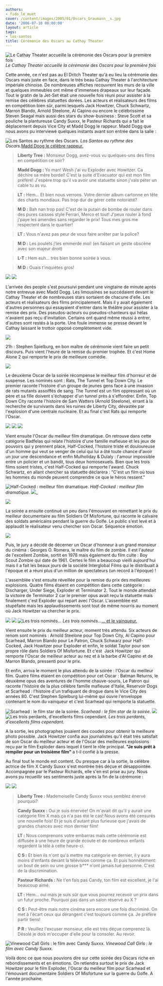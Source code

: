 ```yaml
---
authors:
- fido_le_muet
cover: /content/images/2005/01/Oscars_Graumann__s.jpg
date: '2006-07-10 00:00:00'
layout: article
tags:
- los-santos
title: Cérémonie des Oscars au Cathay Theater
---
```



![Le Cathay Theater accueille la cérémonie des Oscars pour la première fois](/content/images/2005/01/Oscars_Graumann__s.jpg)
_Le Cathay Theater accueille la cérémonie des Oscars pour la première fois_

Cette année, ce n'est pas au El Dritch Theater qu'à eu lieu la cérémonie des Oscars mais juste en face, dans le très beau Cathay Theater à l'architecture impériale chinoise. De nombreuses affiches recouvrent les murs de la ville et quelques immeubles ont même d'immenses&nbsp;drapeaux sur leur façade. Tout le gratin de la Jet-Set était une nouvelle fois réuni pour assister à la remise des célèbres statuettes dorées. Les acteurs et réalisateurs des films en compétition bien sûr, parmi lesquels Jack Howitzer, Chuck Schwartz, Marron Blando, Arnold Steelone, Al Capino&nbsp;ou encore le célébrissime Steven Seagal mais aussi des stars du show-business&nbsp;: Steve Scott et sa pouliche&nbsp;la plantureuse Candy Suxxx, le Pasteur Richards qui a fait le déplacement depuis Vice City et Madd Dogg le rappeur. Madd Dogg que nous avons pu interviewé quelques instants avant son entrée dans la salle :

![Los Santos au rythme des Oscars.](/content/images/2005/01/Oscars_Affiche_Building.jpg)
_Los Santos au rythme des Oscars._[Madd Doog le célèbre rappeur.](/content/images/2005/01/Oscars_Madd_Dogg.jpg)

> **Liberty Tree :** Monsieur Dogg, avez-vous vu quelques-uns des films en compétition ce soir?

> **Madd Dogg :** Yo man! Wesh j'ai vu Exploder avec Howitzer. Ca déchire sa mère bordel! C'est la suite d'Evacuator qui est mon film préféré! J'espère trop qu'il va avoir une statuette sinon j'vais péter un cable tu as vu.

> **LT :** Hem... Et bien nous verrons. Votre dernier album cartonne en tête des charts mondiaux. Pas trop dur de gérer cette notoriété?

> **M D :** Bah nan trop pas! C'est de la putain de bombe de rouler dans des pures caisses style Ferrari, Merco et tout! J'peux rouler à fond j'paye les amendes sans regarder le prix! Tous mes gros me respectent dans le quartier!

> **LT :** Vous n'avez pas peur de vous faire arrêter par la police?

> **M D :** Les poulets j'les emmerde moi! (en faisant un geste obscène avec son majeur droit)

> **L-T :** Hem euh... très bien bonne soirée à vous.

> **M D :** Ouais t'inquiètes gros!

![](/content/images/2005/01/Oscars_Limo_1.jpg)
![](/content/images/2005/01/Oscars_Limo_2.jpg)

L'arrivée des people s'est poursuivi pendant une vingtaine de minute après notre entrevue avec Madd Dogg. Les limousines se succédaient devant le Cathay Theater et de nombreuses stars sortaient de chacune d'elle. Les acteurs et réalisateurs des films principalement. Mais il y avait également d'autres personnes qui essayaient d'entrer dans le théâtre pour assister à la remise des prix. Des pseudos-acteurs ou pseudos-chanteurs qui hélas n'avaient pas reçu d'invitation. Certains ont quand même réussi à entrer, d'autres sont restés à la porte. Une foule immense se presse devant le Cathay laissant le trottoir opposé complètement vide.

![](/content/images/2005/01/Oscars_Walk_Of_Fame.jpg)

21h : Stephen Spielburg, en bon maître de cérémonie vient faire un petit discours. Puis vient l'heure de la remise du premier trophée. Et c'est Home Alone 2 qui remporte le prix de meilleure comédie.

![](/content/images/2005/01/Oscars_Home_Alone.jpg)

Le deuxième Oscar de la soirée récompense le meilleur film d'horreur et de suspense. Les nominés sont : Rats, The Tunnel et Top Down City. Le premier raconte l'histoire d'un groupe de jeunes gens face à une invasion de rats mutants assoiffés de sang. The Tunnel est un film oppressant où un père et sa fille doivent s'échapper d'un tunnel près à s'effondrer. Enfin, Top Down City raconte l'histoire de Sam Watters (Arnold Steelone), errant à la recherche de survivants dans les ruines de Liberty City, dévastée par l'explosion d'une centrale nucléaire. Et au final c'est Rats qui remporte l'Oscar.

![](/content/images/2005/01/Oscars_Rats.jpg)
![](/content/images/2005/01/Oscars_The_Tunnel.jpg)
![](/content/images/2005/01/Oscars_Top_Down_City.jpg)

Vient ensuite l'Oscar du meilleur film dramatique. On retrouve dans cette catégorie Badfelas qui relate l'histoire d'une famille mafieuse et les jeux de pouvoirs qui y prennent place, Half-Cocked, l'histoire triste et douloureuse d'un homme qui veut se venger de celui qui lui a ôté toute chance d'avoir un jour une descendance et enfin Mulholiday & Dulaly : l'amour impossible entre un policier et un bandit, tous deux homosexuels. Bien que les trois films soient tristes, c'est Half-Cocked qui remporte l'award. Chuck Schwartz, en allant chercher sa statuette déclarera : "C'est un film où tous les hommes du monde peuvent comprendre ce que le héros ressent."

![Half-Cocked : meilleur film dramatique.](/content/images/2005/01/Oscars_Half-Cocked.jpg)
_Half-Cocked : meilleur film dramatique._[](/content/images/2005/01/Oscars_Mulholiday___Dulaly.jpg)
![](/content/images/2005/01/Oscars_Badfelas.jpg)\_

![](/content/images/2005/01/Oscars_Soldier_Of_Misfortune.jpg)

La soirée a ensuite continué un peu dans l'émouvant en remettant le prix du meilleur documentaire au film Soldiers Of Misfortune, qui raconte le calvaire des soldats américains pendant la guerre du Golfe. Le public s'est levé et à applaudit le réalisateur venu chercher son Oscar. Séquence émotion.

![](/content/images/2005/01/Oscars_Boy_Scout_Zombie.jpg)

Puis, le jury a décidé de décerner un Oscar d'honneur à un grand monsieur du cinéma : Georges O. Romera, le maître du film de zombie. Il est l'auteur de l'excellent Zombie, sortit en 1978 mais également du film culte : Boy Scout Zombie qui date de 1961. Certes le film a beaucoup vieilli aujourd'hui mais il a fait les beaux jours de la société Interglobal Films qui le distribuait à l'époque et a réuni plus d'un million de spectateurs (un record à l'époque) !

L'assemblée s'est ensuite réveillée pour la remise du prix des meilleures explosions. Quatre films étaient en compétition dans cette catégorie : Discharger, Under Siege, Exploder et Terminator 2. Tout le monde attendait la victoire de Terminator 2 car le premier opus avait reçu la statuette&nbsp;mais finalement c'est Exploder qui repart avec l'Oscar. L'assemblée est stupéfaite&nbsp;mais les applaudissements sont tout de même nourris au moment où Jack Howitzer va chercher le prix.

![](/content/images/2005/01/Oscars_Terminator_2.jpg)
![](/content/images/2005/01/Oscars_Discharger.jpg)
![Les trois nominés...](/content/images/2005/01/Oscars_Affiche_Building.jpg)
_Les trois nominés..._[... et le vainqueur.](/content/images/2005/01/Oscars_Exploder.jpg)

Vient ensuite le prix du meilleur acteur, moment très attendu. Six acteurs de renom sont nominés : Arnold Steelone pour Top Down City, Al Capino pour Scarhead, Marron Blando pour Le Patron, Chuck Schwarz pour Half-Cocked, Jack Howitzer pour Exploder et enfin, le soldat Taylor pour son propre rôle dans Soldiers Of Misfortune. Et c'est&nbsp; Jack Howitzer qui remporte l'Oscar de meilleur acteur au nez et à la barbe d'Al Capino et de Marron Blando, pressenti pour le prix.

Et enfin, arriva le moment le plus attendu de la soirée : l'Oscar du meilleur film. Quatre films étaient en compétition pour cet Oscar : Batman Returns, le deuxième opus des aventures de l'homme chauve-souris, Le Patron qui raconte l'histoire de la plus célèbre&nbsp;famille mafieuse d'Italie, Reservoir Dogs et Scarhead : l'histoire d'un trafiquant de drogue dans le Vice City des années 80. C'est Stephen Spielburg lui-même qui ouvre l'enveloppe contenant le nom du vainqueur et c'est Scarhead qui remporte la statuette.

![Scarhead : le film star de la soirée.](/content/images/2005/01/scarhead.jpg)
_Scarhead : le film star de la soirée._[](/content/images/2005/01/Oscars_Batman.jpg)
![](/content/images/2005/01/Oscars_Le_Patron.jpg)
![Les trois perdants, d'excellents films cependant.](/content/images/2005/01/Oscars_Reservoir_Dogs.jpg)
_Les trois perdants, d'excellents films cependant._

A la sortie, les photographes jouaient des coudes pour obtenir la meilleure photo possible. Jack Howitzer confia aux journalistes qu'il était très satisfait de son Oscar du meilleur acteur et de l'Oscar des meilleures explosions reçu par le film Exploder dans lequel il tient le rôle principal. **"Je suis prêt à rempiler pour un troisième film"** a t-il confié à la presse.

Au final tout le monde est content. Ou presque car à la sortie, la célèbre actrice de film X Candy Suxxx s'est montrée très déçue et désappointée. Accompagnée par le Pasteur Richards, elle s'en est prise au jury. Nous avons pu recueillir ses sentiments juste après la fin de la cérémonie :

![](/content/images/2005/01/Oscars_Candy_Suxxx.jpg)
![](/content/images/2005/01/Oscars_Pastor_Richards.jpg)

> **Liberty Tree :** Mademoiselle Candy Suxxx vous semblez énervé pourquoi?

> **Candy Suxxx :** Oui je suis énervée! On m'avait dit qu'il y aurait une catégorie film X mais ça n'a pas été le cas! Nous avons été censurés une nouvelle fois! Et je suis d'autant plus furieuse que j'avais de grandes chances avec mon dernier film!

> **LT :** Nous comprenons votre embarras mais cette cérémonie est diffusée à une heure de grande écoute et de nombreux enfants regardent la télé à cette heure-ci.

> **C S :** Et bien ils n'ont qu'à mettre ma catégorie en dernier, il y aura moins d'enfants devant la télévision comme ça. Et puis honnêtement: un bout de sein ou une grosse b\*\*\* n'ont jamais tué personne. C'est de la discrimination.

> **Pasteur Richards :** Ne t'en fais pas Candy, ton film est excellent, je l'ai beaucoup aimé.

> **LT :** Hem... oui mais je suis sûr que vous pourrez recevoir un prix dans un futur proche. Pourquoi pas dans un salon réservé au X ?

> **C S :** Peut-être mais notre cinéma sera encore une fois discriminé. On met à l'écart ceux qui dérangent c'est toujours comme ça. Je préfère partir tiens!

> **P R :** Veuillez l'excuser monsieur, elle est très déçue comprenez là. Désolé je dois m'occuper d'elle pour la consoler. Au revoir.

![Vinewood Call Girls : le film avec Candy Suxxx.](/content/images/2005/01/Oscars_Vinewood_Call_Girls.jpg)
_Vinewood Call Girls : le film avec Candy Suxxx._

Voilà donc ce que nous pouvions dire sur cette soirée des Oscars riche en rebondissements et en émotions. On retiendra surtout le prix de Jack Howitzer pour le film Exploder, l'Oscar du meilleur film pour Scarhead et l'émouvant documentaire Soldiers Of Misfortune sur la guerre du Golfe. A l'année prochaine.